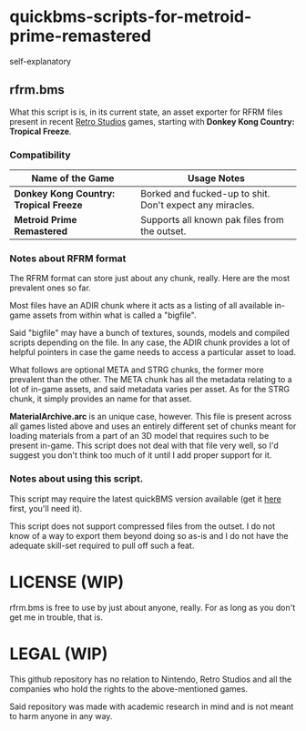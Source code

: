 # quickbms-scripts-for-metroid-prime-remastered
self-explanatory

## rfrm.bms
What this script is is, in its current state, an asset exporter for RFRM files present in recent [Retro Studios](https://en.wikipedia.org/wiki/Retro_Studios) games, starting with **Donkey Kong Country: Tropical Freeze**.

### Compatibility
| Name of the Game | Usage Notes |
| --- | --- |
| **Donkey Kong Country: Tropical Freeze** | Borked and fucked-up to shit. Don't expect any miracles. |
| **Metroid Prime Remastered** | Supports all known pak files from the outset. |

### Notes about RFRM format
The RFRM format can store just about any chunk, really. Here are the most prevalent ones so far.

Most files have an ADIR chunk where it acts as a listing of all available in-game assets from within what is called a "bigfile".

Said "bigfile" may have a bunch of textures, sounds, models and compiled scripts depending on the file. In any case, the ADIR chunk provides a lot of helpful pointers in case the game needs to access a particular asset to load.

What follows are optional META and STRG chunks, the former more prevalent than the other. The META chunk has all the metadata relating to a lot of in-game assets, and said metadata varies per asset. As for the STRG chunk, it simply provides an name for that asset.

**MaterialArchive.arc** is an unique case, however. This file is present across all games listed above and uses an entirely different set of chunks meant for loading materials from a part of an 3D model that requires such to be present in-game. This script does not deal with that file very well, so I'd suggest you don't think too much of it until I add proper support for it.

### Notes about using this script.
This script may require the latest quickBMS version available (get it [here](https://aluigi.altervista.org/quickbms.htm) first, you'll need it).

This script does not support compressed files from the outset. I do not know of a way to export them beyond doing so as-is and I do not have the adequate skill-set required to pull off such a feat.

# LICENSE (WIP)
rfrm.bms is free to use by just about anyone, really. For as long as you don't get me in trouble, that is.

# LEGAL (WIP)
This github repository has no relation to Nintendo, Retro Studios and all the companies who hold the rights to the above-mentioned games.

Said repository was made with academic research in mind and is not meant to harm anyone in any way.
